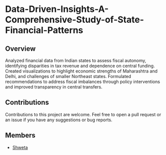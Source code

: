 # Data-Driven-Insights-A-Comprehensive-Study-of-State-Financial-Patterns
## Overview
Analyzed financial data from Indian states to assess fiscal autonomy, identifying disparities in tax revenue and
dependence on central funding. Created visualizations to highlight economic strengths of Maharashtra and Delhi, and challenges of smaller Northeast
states. Formulated recommendations to address fiscal imbalances through policy interventions and improved transparency in
central transfers.
## Contributions
Contributions to this project are welcome. Feel free to open a pull request or an issue if you have any suggestions or bug reports.
## Members 
- [Shweta](https://github.com/me-shweta)
